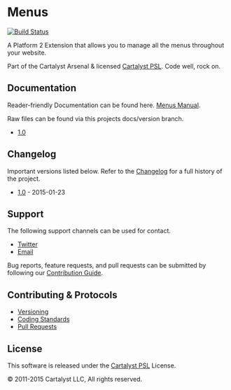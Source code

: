 # Menus

[![Build Status](https://magnum.travis-ci.com/cartalyst/platform-menus.svg?token=98Zt8zYdwyheTKqziswS&branch=1.2)](https://magnum.travis-ci.com/cartalyst/platform-menus)

A Platform 2 Extension that allows you to manage all the menus throughout your website.

Part of the Cartalyst Arsenal & licensed [Cartalyst PSL](LICENSE). Code well, rock on.

## Documentation

Reader-friendly Documentation can be found here. [Menus Manual](https://cartalyst.com/manual/platform-menus).

Raw files can be found via this projects docs/version branch.

- [1.0](https://github.com/cartalyst/platform-menus/tree/docs/1.0)

## Changelog

Important versions listed below. Refer to the [Changelog](CHANGELOG.md) for a full history of the project.

- [1.0](CHANGELOG.md) - 2015-01-23

## Support

The following support channels can be used for contact.

- [Twitter](https://cartalyst.com/@twitter)
- [Email](mailto:help@cartalyst.com)

Bug reports, feature requests, and pull requests can be submitted by following our [Contribution Guide](CONTRIBUTING.md).

## Contributing & Protocols

- [Versioning](CONTRIBUTING.md#versioning)
- [Coding Standards](CONTRIBUTING.md#coding-standards)
- [Pull Requests](CONTRIBUTING.md#pull-requests)

## License

This software is released under the [Cartalyst PSL](LICENSE) License.

© 2011-2015 Cartalyst LLC, All rights reserved.
